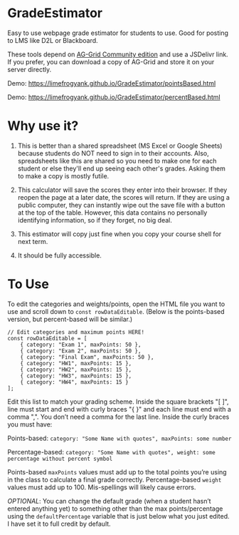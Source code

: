 # GradeEstimator
Easy to use webpage grade estimator for students to use.  Good for posting to LMS like D2L or Blackboard.

These tools depend on [AG-Grid Community edition](https://www.ag-grid.com/community/) and use a JSDelivr link.  If you prefer, you can download a copy of AG-Grid and store it on your server directly.

Demo:  https://limefrogyank.github.io/GradeEstimator/pointsBased.html

Demo: https://limefrogyank.github.io/GradeEstimator/percentBased.html

# Why use it?

1.  This is better than a shared spreadsheet (MS Excel or Google Sheets) because students do NOT need to sign in to their accounts.  Also, spreadsheets like this are shared so you need to make one for each student or else they'll end up seeing each other's grades.  Asking them to make a copy is mostly futile.

2.  This calculator will save the scores they enter into their browser.  If they reopen the page at a later date, the scores will return.  If they are using a public computer, they can instantly wipe out the save file with a button at the top of the table.  However, this data contains no personally identifying information, so if they forget, no big deal.

3.  This estimator will copy just fine when you copy your course shell for next term.

4.  It should be fully accessible.


# To Use

To edit the categories and weights/points, open the HTML file you want to use and scroll down to `const rowDataEditable`.  (Below is the points-based version, but percent-based will be similar.)

```
// Edit categories and maximum points HERE!  
const rowDataEditable = [
    { category: "Exam 1", maxPoints: 50 },
    { category: "Exam 2", maxPoints: 50 },
    { category: "Final Exam", maxPoints: 50 },
    { category: "HW1", maxPoints: 15 },
    { category: "HW2", maxPoints: 15 },
    { category: "HW3", maxPoints: 15 },
    { category: "HW4", maxPoints: 15 }
];

```
Edit this list to match your grading scheme.  Inside the square brackets "[ ]", line must start and end with curly braces "{ }" and each line must end with a comma ",".  You don’t need a comma for the last line.  Inside the curly braces you must have:

Points-based:
`category: "Some Name with quotes", maxPoints: some number `

Percentage-based:
`category: "Some Name with quotes", weight: some percentage without percent symbol`

Points-based `maxPoints` values must add up to the total points you’re using in the class to calculate a final grade correctly. Percentage-based `weight` values must add up to 100. Mis-spellings will likely cause errors.

_OPTIONAL_:   You can change the default grade (when a student hasn’t entered anything yet) to something other than the max points/percentage using the `defaultPercentage` variable that is just below what you just edited.  I have set it to full credit by default.
